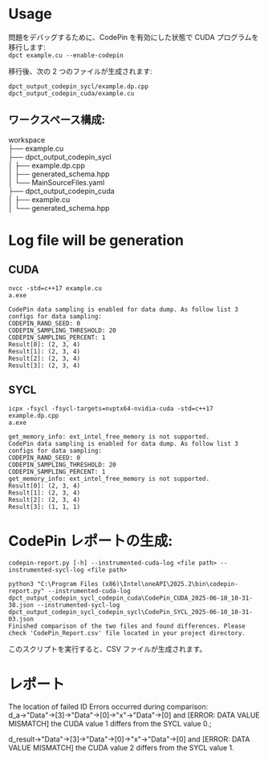 # Usage
問題をデバッグするために、CodePin を有効にした状態で CUDA プログラムを移行します:  
```dpct example.cu --enable-codepin```


移行後、次の 2 つのファイルが生成されます:  
```
dpct_output_codepin_sycl/example.dp.cpp
dpct_output_codepin_cuda/example.cu
```

## ワークスペース構成:
workspace  
├── example.cu  
├── dpct_output_codepin_sycl  
│   ├── example.dp.cpp  
│   ├── generated_schema.hpp  
│   └── MainSourceFiles.yaml  
├── dpct_output_codepin_cuda  
│   ├── example.cu  
│   └── generated_schema.hpp  
    

# Log file will be generation
## CUDA
```
nvcc -std=c++17 example.cu
a.exe

CodePin data sampling is enabled for data dump. As follow list 3 configs for data sampling:
CODEPIN_RAND_SEED: 0
CODEPIN_SAMPLING_THRESHOLD: 20
CODEPIN_SAMPLING_PERCENT: 1
Result[0]: (2, 3, 4)
Result[1]: (2, 3, 4)
Result[2]: (2, 3, 4)
Result[3]: (2, 3, 4)
```

## SYCL
```
icpx -fsycl -fsycl-targets=nvptx64-nvidia-cuda -std=c++17 example.dp.cpp
a.exe

get_memory_info: ext_intel_free_memory is not supported.
CodePin data sampling is enabled for data dump. As follow list 3 configs for data sampling:
CODEPIN_RAND_SEED: 0
CODEPIN_SAMPLING_THRESHOLD: 20
CODEPIN_SAMPLING_PERCENT: 1
get_memory_info: ext_intel_free_memory is not supported.
Result[0]: (2, 3, 4)
Result[1]: (2, 3, 4)
Result[2]: (2, 3, 4)
Result[3]: (1, 1, 1)
```

# CodePin レポートの生成:
```codepin-report.py [-h] --instrumented-cuda-log <file path> --instrumented-sycl-log <file path>```    

```
python3 "C:\Program Files (x86)\Intel\oneAPI\2025.2\bin\codepin-report.py" --instrumented-cuda-log dpct_output_codepin_sycl_codepin_cuda\CodePin_CUDA_2025-06-10_10-31-38.json --instrumented-sycl-log dpct_output_codepin_sycl_codepin_sycl\CodePin_SYCL_2025-06-10_10-31-03.json
Finished comparison of the two files and found differences. Please check 'CodePin_Report.csv' file located in your project directory.
```
このスクリプトを実行すると、CSV ファイルが生成されます。

# レポート
The location of failed ID Errors occurred during comparison:    
d_a->"Data"->[3]->"Data"->[0]->"x"->"Data"->[0] and [ERROR: DATA VALUE MISMATCH] the CUDA value 1 differs from the SYCL value 0.;    

d_result->"Data"->[3]->"Data"->[0]->"x"->"Data"->[0] and [ERROR: DATA VALUE MISMATCH] the CUDA value 2 differs from the SYCL value 1.    

